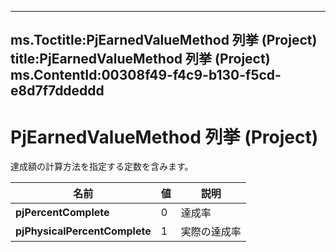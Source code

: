 

---
ms.Toctitle:PjEarnedValueMethod 列挙 (Project)
title:PjEarnedValueMethod 列挙 (Project)
ms.ContentId:00308f49-f4c9-b130-f5cd-e8d7f7ddeddd
---
# PjEarnedValueMethod 列挙 (Project)




達成額の計算方法を指定する定数を含みます。

|**名前**|**値**|**説明**|
|---|---|---|
|**pjPercentComplete**|0|達成率|
|**pjPhysicalPercentComplete**|1|実際の達成率|




